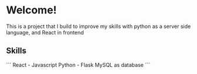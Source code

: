 # Welcome!
This is a project that I build to improve my skills with python as a server side language, and React in frontend

## Skills
´´´
React - Javascript
Python - Flask
MySQL as database
´´´

